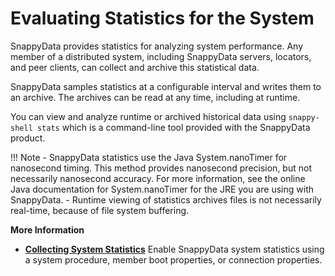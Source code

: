 # Evaluating Statistics for the System


SnappyData provides statistics for analyzing system performance. Any member of a distributed system, including SnappyData servers, locators, and peer clients, can collect and archive this statistical data.

SnappyData samples statistics at a configurable interval and writes them to an archive. The archives can be read at any time, including at runtime.

You can view and analyze runtime or archived historical data using  `snappy-shell stats` which is a command-line tool provided with the SnappyData product.

!!! Note
	- SnappyData statistics use the Java System.nanoTimer for nanosecond timing. This method provides nanosecond precision, but not necessarily nanosecond accuracy. For more information, see the online Java documentation for System.nanoTimer for the JRE you are using with SnappyData. 
	- Runtime viewing of statistics archives files is not necessarily real-time, because of file system buffering. </p>

**More Information**

-   **[Collecting System Statistics](collecting_system_stats.md)**
    Enable SnappyData system statistics using a system procedure, member boot properties, or connection properties.



